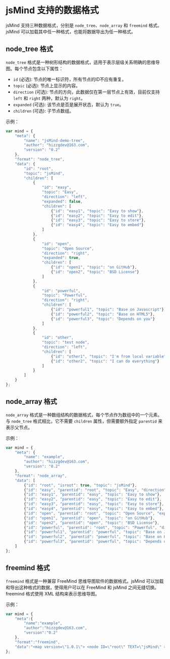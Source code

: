 # jsMind 支持的数据格式

jsMind 支持三种数据格式，分别是 `node_tree`、`node_array` 和 `freemind` 格式。jsMind 可以加载其中任一种格式，也能将数据导出为任一种格式。

## node_tree 格式

`node_tree` 格式是一种树形结构的数据格式，适用于表示层级关系明确的思维导图。每个节点包含以下属性：

- `id` (必选): 节点的唯一标识符，所有节点的ID不应有重复。
- `topic` (必选): 节点上显示的内容。
- `direction` (可选): 节点的方向，此数据仅在第一层节点上有效，目前仅支持 `left` 和 `right` 两种，默认为 `right`。
- `expanded` (可选): 该节点是否是展开状态，默认为 `true`。
- `children` (可选): 子节点数组。

示例：
```javascript
var mind = {
    "meta": {
        "name": "jsMind-demo-tree",
        "author": "hizzgdev@163.com",
        "version": "0.2"
    },
    "format": "node_tree",
    "data": {
        "id": "root",
        "topic": "jsMind",
        "children": [
            {
                "id": "easy",
                "topic": "Easy",
                "direction": "left",
                "expanded": false,
                "children": [
                    {"id": "easy1", "topic": "Easy to show"},
                    {"id": "easy2", "topic": "Easy to edit"},
                    {"id": "easy3", "topic": "Easy to store"},
                    {"id": "easy4", "topic": "Easy to embed"}
                ]
            },
            {
                "id": "open",
                "topic": "Open Source",
                "direction": "right",
                "expanded": true,
                "children": [
                    {"id": "open1", "topic": "on GitHub"},
                    {"id": "open2", "topic": "BSD License"}
                ]
            },
            {
                "id": "powerful",
                "topic": "Powerful",
                "direction": "right",
                "children": [
                    {"id": "powerful1", "topic": "Base on Javascript"},
                    {"id": "powerful2", "topic": "Base on HTML5"},
                    {"id": "powerful3", "topic": "Depends on you"}
                ]
            },
            {
                "id": "other",
                "topic": "test node",
                "direction": "left",
                "children": [
                    {"id": "other1", "topic": "I'm from local variable"},
                    {"id": "other2", "topic": "I can do everything"}
                ]
            }
        ]
    }
};
```

## node_array 格式

`node_array` 格式是一种数组结构的数据格式，每个节点作为数组中的一个元素。与 `node_tree` 格式相比，它不需要 `children` 属性，但需要额外指定 `parentid` 来表示父节点。

示例：
```javascript
var mind = {
    "meta": {
        "name": "example",
        "author": "hizzgdev@163.com",
        "version": "0.2"
    },
    "format": "node_array",
    "data": [
        {"id": "root", "isroot": true, "topic": "jsMind"},
        {"id": "easy", "parentid": "root", "topic": "Easy", "direction": "left"},
        {"id": "easy1", "parentid": "easy", "topic": "Easy to show"},
        {"id": "easy2", "parentid": "easy", "topic": "Easy to edit"},
        {"id": "easy3", "parentid": "easy", "topic": "Easy to store"},
        {"id": "easy4", "parentid": "easy", "topic": "Easy to embed"},
        {"id": "open", "parentid": "root", "topic": "Open Source", "expanded": false, "direction": "right"},
        {"id": "open1", "parentid": "open", "topic": "on GitHub"},
        {"id": "open2", "parentid": "open", "topic": "BSD License"},
        {"id": "powerful", "parentid": "root", "topic": "Powerful", "direction": "right"},
        {"id": "powerful1", "parentid": "powerful", "topic": "Base on Javascript"},
        {"id": "powerful2", "parentid": "powerful", "topic": "Base on HTML5"},
        {"id": "powerful3", "parentid": "powerful", "topic": "Depends on you"}
    ]
};
```

## freemind 格式

`freemind` 格式是一种兼容 FreeMind 思维导图软件的数据格式。jsMind 可以加载和导出这种格式的数据，使得用户可以在 FreeMind 和 jsMind 之间无缝切换。freemind 格式使用 XML 结构来表示思维导图。

示例：
```javascript
var mind = {
    "meta":{
        "name":"example",
        "author":"hizzgdev@163.com",
        "version":"0.2"
    },
    "format":"freemind",
    "data":"<map version=\"1.0.1\"> <node ID=\"root\" TEXT=\"jsMind\" > <node ID=\"easy\" POSITION=\"left\" TEXT=\"Easy\" > <node ID=\"easy1\" TEXT=\"Easy to show\" /> <node ID=\"easy2\" TEXT=\"Easy to edit\" /> <node ID=\"easy3\" TEXT=\"Easy to store\" /> <node ID=\"easy4\" TEXT=\"Easy to embed\" /> </node> <node ID=\"open\" POSITION=\"right\" TEXT=\"Open Source\" > <node ID=\"open1\" TEXT=\"on GitHub\" /> <node ID=\"open2\" TEXT=\"BSD License\" /> </node> <node ID=\"powerful\" POSITION=\"right\" TEXT=\"Powerful\" > <node ID=\"powerful1\" TEXT=\"Base on Javascript\" /> <node ID=\"powerful2\" TEXT=\"Base on HTML5\" /> <node ID=\"powerful3\" TEXT=\"Depends on you\" /> </node> <node ID=\"other\" POSITION=\"left\" TEXT=\"test node\" > <node ID=\"other1\" TEXT=\"I'm from local variable\" /> <node ID=\"other2\" TEXT=\"I can do everything\" /> </node> </node> </map>"
};
```
